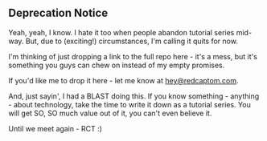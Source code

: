 ## Deprecation Notice

Yeah, yeah, I know. I hate it too when people abandon tutorial series mid-way. But, due to (exciting!) circumstances, I'm calling it quits for now.

I'm thinking of just dropping a link to the full repo here - it's a mess, but it's something you guys can chew on instead of my empty promises.

If you'd like me to drop it here - let me know at [hey@redcaptom.com](mailto:hey@redcaptom.com).

And, just sayin', I had a BLAST doing this. If you know something - anything - about technology, take the time to write it down as a tutorial series. You will get SO, SO much value out of it, you can't even believe it.

Until we meet again - RCT :)

